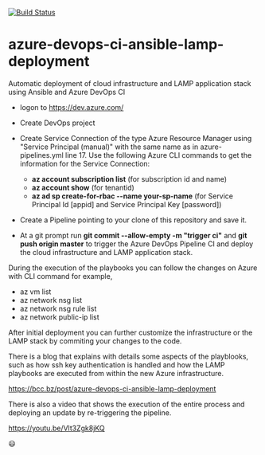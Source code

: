 [![Build Status](https://dev.azure.com/doncanton/Ansible%20LAMP/_apis/build/status/Better-Computing-Consulting.azure-devops-ci-ansible-lamp-deployment?branchName=master)](https://dev.azure.com/doncanton/Ansible%20LAMP/_build/latest?definitionId=44&branchName=master)
# azure-devops-ci-ansible-lamp-deployment
Automatic deployment of cloud infrastructure and LAMP application stack using Ansible and Azure DevOps CI

* logon to https://dev.azure.com/

* Create DevOps project

* Create Service Connection of the type Azure Resource Manager using "Service Principal (manual)" with the same name as in azure-pipelines.yml line 17. Use the following Azure CLI commands to get the information for the Service Connection:
   * __az account subscription list__ (for subscription id and name)
   * __az account show__ (for tenantid)
   * __az ad sp create-for-rbac --name your-sp-name__ (for Service Principal Id [appid] and Service Principal Key [password])

* Create a Pipeline pointing to your clone of this repository and save it.

* At a git prompt run __git commit --allow-empty -m "trigger ci"__ and __git push origin master__ to trigger the Azure DevOps Pipeline CI and deploy the cloud infrastructure and LAMP application stack.

During the execution of the playbooks you can follow the changes on Azure with CLI command for example, 
* az vm list
* az network nsg list
* az network nsg rule list
* az network public-ip list

After initial deployment you can further customize the infrastructure or the LAMP stack by commiting your changes to the code.

There is a blog that explains with details some aspects of the playblooks, such as how ssh key authentication is handled and how the LAMP playbooks are executed from within the new Azure infrastructure.

https://bcc.bz/post/azure-devops-ci-ansible-lamp-deployment 

There is also a video that shows the execution of the entire process and deploying an update by re-triggering the pipeline.

https://youtu.be/Vlt3Zgk8jKQ


:smiley:
